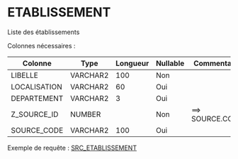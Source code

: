 # ETABLISSEMENT

Liste des établissements

Colonnes nécessaires :

|Colonne     |Type    |Longueur|Nullable|Commentaire|
|------------|--------|--------|--------|-----------|
|LIBELLE     |VARCHAR2|100     |Non     |           |
|LOCALISATION|VARCHAR2|60      |Oui     |           |
|DEPARTEMENT |VARCHAR2|3       |Oui     |           |
|Z_SOURCE_ID |NUMBER  |        |Non     |==> SOURCE.CODE|
|SOURCE_CODE |VARCHAR2|100     |Oui     |           |


Exemple de requête :
[SRC_ETABLISSEMENT](../Apogée/SRC_ETABLISSEMENT.sql)